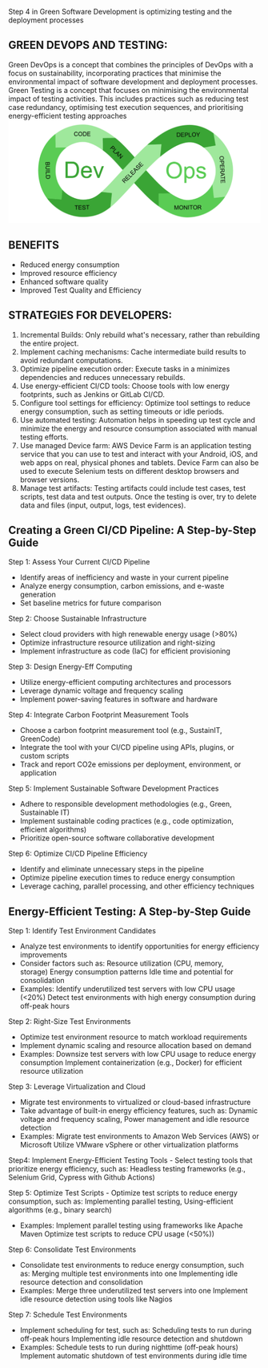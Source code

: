Step 4 in Green Software Development is optimizing testing and the deployment processes

## GREEN DEVOPS AND TESTING:
Green DevOps is a concept that combines the principles of DevOps with a focus on sustainability, incorporating practices that minimise the environmental impact of software development and deployment processes.
Green Testing is a concept that focuses on minimising the environmental impact of testing activities. This includes practices such as reducing test case redundancy, optimising test execution sequences, and prioritising energy-efficient testing approaches
![picture](./images/pic1.PNG)


## BENEFITS
- Reduced energy consumption
- Improved resource efficiency
- Enhanced software quality
- Improved Test Quality and Efficiency

## STRATEGIES FOR DEVELOPERS:
1. Incremental Builds: Only rebuild what's necessary, rather than rebuilding the entire project.
2. Implement caching mechanisms: Cache intermediate build results to avoid redundant computations.
3. Optimize pipeline execution order: Execute tasks in a minimizes dependencies and reduces unnecessary rebuilds.
4. Use energy-efficient CI/CD tools: Choose tools with low energy footprints, such as Jenkins or GitLab CI/CD.
5. Configure tool settings for efficiency: Optimize tool settings to reduce energy consumption, such as setting timeouts or idle periods.
6. Use automated testing: Automation helps in speeding up test cycle and minimize the energy and resource consumption associated with manual testing efforts.
7. Use managed Device farm: AWS Device Farm is an application testing service that you can use to test and interact with your Android, iOS, and web apps on real, physical phones and tablets. Device Farm can also be used to execute Selenium tests on different desktop browsers and browser versions.
8. Manage test artifacts: Testing artifacts could include test cases, test scripts, test data and test outputs. Once the testing is over, try to delete data and files (input, output, logs, test evidences).

## Creating a Green CI/CD Pipeline: A Step-by-Step Guide

Step 1: Assess Your Current CI/CD Pipeline
- Identify areas of inefficiency and waste in your current pipeline
- Analyze energy consumption, carbon emissions, and e-waste generation
- Set baseline metrics for future comparison

Step 2: Choose Sustainable Infrastructure
- Select cloud providers with high renewable energy usage (>80%)
- Optimize infrastructure resource utilization and right-sizing
- Implement infrastructure as code (IaC) for efficient provisioning

Step 3: Design Energy-Eff Computing
- Utilize energy-efficient computing architectures and processors
- Leverage dynamic voltage and frequency scaling
- Implement power-saving features in software and hardware

Step 4: Integrate Carbon Footprint Measurement Tools
- Choose a carbon footprint measurement tool (e.g., SustainIT, GreenCode)
- Integrate the tool with your CI/CD pipeline using APIs, plugins, or custom scripts
- Track and report CO2e emissions per deployment, environment, or application

Step 5: Implement Sustainable Software Development Practices
- Adhere to responsible development methodologies (e.g., Green, Sustainable IT)
- Implement sustainable coding practices (e.g., code optimization, efficient algorithms)
- Prioritize open-source software collaborative development

Step 6: Optimize CI/CD Pipeline Efficiency
- Identify and eliminate unnecessary steps in the pipeline
- Optimize pipeline execution times to reduce energy consumption
- Leverage caching, parallel processing, and other efficiency techniques


## Energy-Efficient Testing: A Step-by-Step Guide
Step 1: Identify Test Environment Candidates 
- Analyze test environments to identify opportunities for energy efficiency improvements
- Consider factors such as: Resource utilization (CPU, memory, storage) Energy consumption patterns Idle time and potential for consolidation
- Examples: Identify underutilized test servers with low CPU usage (<20%)
  Detect test environments with high energy consumption during off-peak hours

Step 2: Right-Size Test Environments
- Optimize test environment resource to match workload requirements
- Implement dynamic scaling and resource allocation based on demand
- Examples: Downsize test servers with low CPU usage to reduce energy consumption
  Implement containerization (e.g., Docker) for efficient resource utilization

Step 3: Leverage Virtualization and Cloud
- Migrate test environments to virtualized or cloud-based infrastructure
- Take advantage of built-in energy efficiency features, such as: Dynamic voltage and frequency scaling, Power management and idle resource detection
- Examples: Migrate test environments to Amazon Web Services (AWS) or Microsoft
  Utilize VMware vSphere or other virtualization platforms

Step4: Implement Energy-Efficient Testing Tools
- Select testing tools that prioritize energy efficiency, such as: Headless testing frameworks (e.g., Selenium Grid, Cypress with Github Actions) 

Step 5: Optimize Test Scripts
- Optimize test scripts to reduce energy consumption, such as: Implementing parallel testing, Using-efficient algorithms (e.g., binary search)
- Examples: Implement parallel testing using frameworks like Apache Maven
  Optimize test scripts to reduce CPU usage (<50%))

Step 6: Consolidate Test Environments
- Consolidate test environments to reduce energy consumption, such as: Merging multiple test environments into one Implementing idle resource detection and consolidation
- Examples: Merge three underutilized test servers into one
  Implement idle resource detection using tools like Nagios

Step 7: Schedule Test Environments
- Implement scheduling for test, such as: Scheduling tests to run during off-peak hours Implementing idle resource detection and shutdown
- Examples: Schedule tests to run during nighttime (off-peak hours)
  Implement automatic shutdown of test environments during idle time
